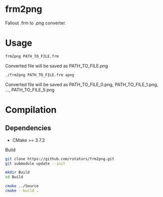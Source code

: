 frm2png
=======
Fallout .frm to .png converter.


Usage
=====

```bash
frm2png PATH_TO_FILE.frm
```

Converted file will be saved as PATH_TO_FILE.png

```bash
./frm2png PATH_TO_FILE.frm apng
```

Converted file will be saved as PATH_TO_FILE_0.png, PATH_TO_FILE_1.png, ..., PATH_TO_FILE_5.png


Compilation
===========

Dependencies
------------
- CMake >= 3.7.2

Build
```bash
git clone https://github.com/rotators/frm2png.git
git submodule update --init

mkdir Build
cd Build

cmake ../Source
cmake --build .
```
